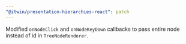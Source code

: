 ```yaml
---
"@itwin/presentation-hierarchies-react": patch
---
```


Modified `onNodeClick` and `onNodeKeyDown` callbacks to pass entire node instead of id in `TreeNodeRenderer`.
